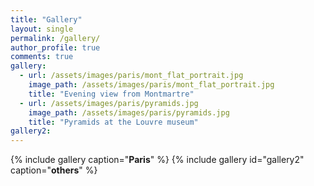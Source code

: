 ```yaml
---
title: "Gallery"
layout: single
permalink: /gallery/
author_profile: true
comments: true
gallery:
  - url: /assets/images/paris/mont_flat_portrait.jpg
    image_path: /assets/images/paris/mont_flat_portrait.jpg
    title: "Evening view from Montmartre"
  - url: /assets/images/paris/pyramids.jpg
    image_path: /assets/images/paris/pyramids.jpg
    title: "Pyramids at the Louvre museum"
gallery2:
---
```


{% include gallery caption="**Paris**" %}
{% include gallery id="gallery2" caption="**others**" %}
